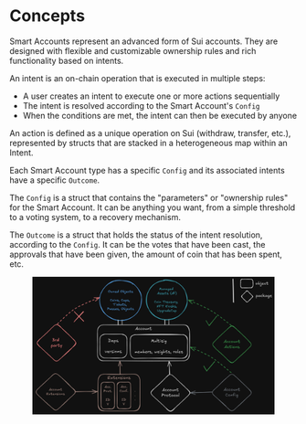 # Concepts

Smart Accounts represent an advanced form of Sui accounts. They are designed with flexible and customizable ownership rules and rich functionality based on intents.

An intent is an on-chain operation that is executed in multiple steps:

* A user creates an intent to execute one or more actions sequentially
* The intent is resolved according to the Smart Account's `Config`
* When the conditions are met, the intent can then be executed by anyone

An action is defined as a unique operation on Sui (withdraw, transfer, etc.), represented by structs that are stacked in a heterogeneous map within an Intent.

Each Smart Account type has a specific `Config` and its associated intents have a specific `Outcome`.

The `Config` is a struct that contains the "parameters" or "ownership rules" for the Smart Account. It can be anything you want, from a simple threshold to a voting system, to a recovery mechanism.

The `Outcome` is a struct that holds the status of the intent resolution, according to the `Config`. It can be the votes that have been cast, the approvals that have been given, the amount of coin that has been spent, etc.

<figure><img src="../../.gitbook/assets/accountdottech_architecture.png" alt=""><figcaption></figcaption></figure>
